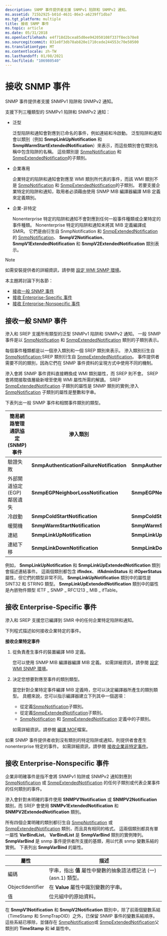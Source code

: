 ```yaml
---
description: SNMP 事件提供者支援 SNMPv1 陷阱和 SNMPv2 通知。
ms.assetid: 715b2925-b01d-4631-86e3-a6239ff1dba7
ms.tgt_platform: multiple
title: 接收 SNMP 事件
ms.topic: article
ms.date: 05/31/2018
ms.openlocfilehash: e4f718d2bcea85d0ee942050108f337f8ecb78e8
ms.sourcegitcommit: 831e8f3db78ab820e1710cede244553c70e50500
ms.translationtype: MT
ms.contentlocale: zh-TW
ms.lasthandoff: 01/08/2021
ms.locfileid: "106980540"
---
```

# <a name="receiving-snmp-events"></a>接收 SNMP 事件

SNMP 事件提供者支援 SNMPv1 陷阱和 SNMPv2 通知。

支援下列三種類型的 SNMPv1 陷阱和 SNMPv2 通知：

-   泛型

    泛型陷阱和通知會對應到已命名的事件，例如連結和冷啟動。 泛型陷阱和通知會以類別（例如 **SnmpLinkUpNotification** 和 **SnmpWarmStartExtendedNotification**）來表示，而這些類別會在類別名稱中包含陷阱的名稱。 這些類別是 [SnmpNotification](snmpnotification.md) 和 [SnmpExtendedNotification](snmpextendednotification.md)的子類別。

-   企業專用

    企業特定的陷阱和通知會對應至 WMI 類別所代表的事件，而該 WMI 類別不是 [SnmpNotification](snmpnotification.md) 和 [SnmpExtendedNotification](snmpextendednotification.md)的子類別。 若要支援企業特定的陷阱和通知，取用者必須藉由使用 SNMP MIB 編譯器編譯 MIB 定義來定義類別。

-   企業-非特定

    Nonenterprise 特定的陷阱和通知不會對應到任何一般事件種類或企業特定的事件種類。 Nonenterprise 特定的陷阱和通知未將其 MIB 定義編譯成 SMIR。 它們是由衍生自 SnmpNotification 和 [SnmpExtendedNotification](snmpextendednotification.md)的 [SnmpNotification](snmpnotification.md)、 **SnmpV2Notification**、 **SnmpV1ExtendedNotification** 和 **SnmpV2ExtendedNotification** 類別表示。

> [!Note]  
> 如需安裝提供者的詳細資訊，請參閱 [設定 WMI SNMP 環境](setting-up-the-wmi-snmp-environment.md)。

 

本主題將討論下列各節：

-   [接收一般 SNMP 事件](#receiving-generic-snmp-events)
-   [接收 Enterprise-Specific 事件](#receiving-enterprise-specific-events)
-   [接收 Enterprise-Nonspecific 事件](#receiving-enterprise-nonspecific-events)

## <a name="receiving-generic-snmp-events"></a>接收一般 SNMP 事件

滲入和 SREP 支援所有類型的泛型 SNMPv1 陷阱和 SNMPv2 通知。 一般 SNMP 事件是以 [SnmpNotification](snmpnotification.md) 和 [SnmpExtendedNotification](snmpextendednotification.md) 類別的子類別表示。

每個事件種類都是以一個滲入類別和一個 SREP 類別來表示。 滲入類別衍生自 [SnmpNotification](snmpnotification.md);SREP 類別衍生自 [SnmpExtendedNotification](snmpextendednotification.md)。 事件提供者需要不同的類別，因為它們在 SNMP 事件資料的呈現方式中使用不同的機制。

滲入會將 SNMP 事件資料直接轉換成 WMI 類別屬性，而 SREP 則不會。 SREP 會將間接取值層級新增至使用 WMI 屬性所需的解讀。 SREP [SnmpExtendedNotification](snmpextendednotification.md) 子類別的屬性是 SNMP 類別的實例;滲入 [SnmpNotification](snmpnotification.md) 子類別的屬性是整數和字串。

下表列出一般 SNMP 事件和相關事件類別的類型。



| 簡易網路管理通訊協定 (SNMP) 事件                                    | 滲入類別                                | SREP 類別                                        |
|-----------------------------------------------|-------------------------------------------|---------------------------------------------------|
| 驗證失敗                        | **SnmpAuthenticationFailureNotification** | **SnmpAuthenticationFailureExtendedNotification** |
| 外部閘道協定 (EGP) 鄰居遺失 | **SnmpEGPNeighborLossNotification**       | **SnmpEGPNeighborLossExtendedNotification**       |
| 冷啟動                                    | **SnmpColdStartNotification**             | **SnmpColdStartExtendedNotification**             |
| 暖開機                                    | **SnmpWarmStartNotification**             | **SnmpWarmStartExtendedNotification**             |
| 連結                                       | **SnmpLinkUpNotification**                | **SnmpLinkUpExtendedNotification**                |
| 連結下移                                     | **SnmpLinkDownNotification**              | **SnmpLinkDownExtendedNotification**              |



 

例如， **SnmpLinkUpNotification** 和 **SnmpLinkUpExtendedNotification** 類別會描述連結事件。 這兩個類別都包含 **ifIndex**、 **ifAdminStatus** 和 **ifOperStatus** 屬性，但它們的類型非常不同。 **SnmpLinkUpNotification** 類別中的屬性是 SINT32 和 STRING 類型。 **SnmpLinkUpExtendedNotification** 類別中的屬性是內嵌物件類型 IETF \_ SNMP \_ RFC1213 \_ MIB \_ ifTable。

## <a name="receiving-enterprise-specific-events"></a>接收 Enterprise-Specific 事件

滲入和 SREP 支援您已編譯到 SMIR 中的任何企業特定陷阱和通知。

下列程式描述如何接收企業特定的事件。

**接收企業特定事件**

1.  從負責產生事件的裝置編譯 MIB 定義。

    您可以使用 SNMP MIB 編譯器編譯 MIB 定義。 如需詳細資訊，請參閱 [設定 WMI SNMP 環境](setting-up-the-wmi-snmp-environment.md)。

2.  決定您想要對應至事件的類別類型。

    當您針對企業特定事件編譯 MIB 定義時，您可以決定編譯器所產生的類別類型。 具體來說，您可以指示編譯器建立下列其中一個選項：

    -   從定義[SnmpNotification](snmpnotification.md)子類別。
    -   從定義[SnmpExtendedNotification](snmpextendednotification.md)子類別。
    -   [SnmpNotification](snmpnotification.md) 和 [SnmpExtendedNotification](snmpextendednotification.md) 定義中的子類別。

    如需詳細資訊，請參閱 [編譯 MOF](compiling-mof-files.md)檔案。

如果 SNMP 事件提供者收到沒有類別的特定陷阱或通知，則提供者會產生 nonenterprise 特定的事件。 如需詳細資訊，請參閱 [接收企業非特定事件](#receiving-enterprise-nonspecific-events)。

## <a name="receiving-enterprise-nonspecific-events"></a>接收 Enterprise-Nonspecific 事件

企業非明確事件是指不會將 SNMPv1 陷阱或 SNMPv2 通知對應到 [SnmpNotification](snmpnotification.md) 或 [SnmpExtendedNotification](snmpextendednotification.md) 的任何子類別或代表企業事件的任何類別的事件。

滲入會針對未明確的事件使用 **SNMPV1Notification** 或 **SNMPV2Notification** 類別，而 SREP 會使用 **SNMPv1ExtendedNotification** 和 **SNMPV2ExtendedNotification** 類別。

所有四個企業明確的類別都衍生自 [SnmpNotification](snmpnotification.md) 或 [SnmpExtendedNotification](snmpextendednotification.md) 類別，而且具有相同的格式。 這兩個類別都具有單一屬性 **VarBindList**。 **VarBindList** 是 **SnmpVarBind** 類別的實例陣列。 **SnmpVarBind** 是 snmp 事件提供者所支援的基類，用以代表 snmp 變數系結的實例。 下表列出 **SnmpVarBind** 的屬性。



| 屬性         | 描述                                                                                                    |
|------------------|----------------------------------------------------------------------------------------------------------------|
| 編碼         | 字串，指出 **值** 屬性中變數的抽象語法標記法 (一)  (asn.1) 類型。 |
| ObjectIdentifier | 在 **Value** 屬性中識別變數的字串。                                                 |
| 值            | 位元組中的原始資料。                                                                                            |



 

在 **SnmpV1Notification** 和 **SnmpV2Notification** 類別中，除了前兩個變數系結（TimeStamp 和 SnmpTrapOID）之外，已保留 SNMP 事件的變數系結順序。 這些系結已移除，並儲存在 [SnmpNotification](snmpnotification.md)或 [SnmpExtendedNotification](snmpextendednotification.md)父類別的 **TimeStamp** 和 **id** 屬性中。

 

 



